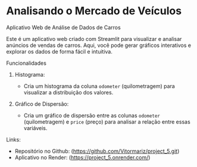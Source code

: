 # Analisando o Mercado de Veículos

Aplicativo Web de Análise de Dados de Carros

Este é um aplicativo web criado com Streamlit para visualizar e analisar anúncios de vendas de carros. Aqui, você pode gerar gráficos interativos e explorar os dados de forma fácil e intuitiva.

Funcionalidades

1. Histograma:
   - Cria um histograma da coluna `odometer` (quilometragem) para visualizar a distribuição dos valores.

2. Gráfico de Dispersão:
   - Cria um gráfico de dispersão entre as colunas `odometer` (quilometragem) e `price` (preço) para analisar a relação entre essas variáveis.
  

Links:

- Repositório no Github: (https://github.com/Vitormariz/project_5.git)
- Aplicativo no Render: (https://project_5.onrender.com/)

